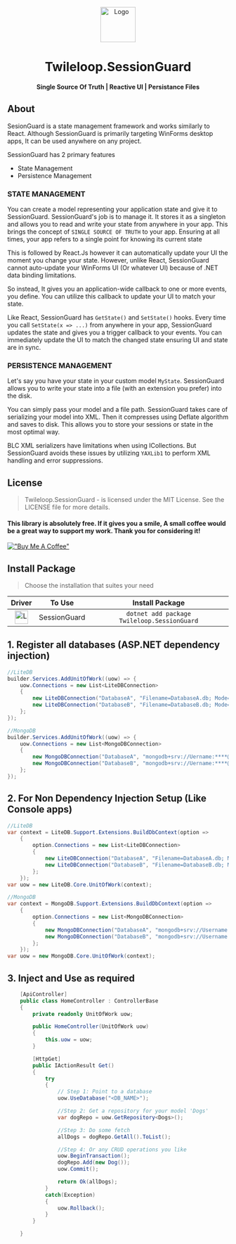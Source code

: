 ﻿<!-- PROJECT LOGO -->
<br />
<div align="center">
  <a href="https://github.com/sangeethnandakumar/Twileloop.UOW">
    <img src="https://iili.io/HPIj6ss.png" alt="Logo" width="80" height="80">
  </a>

  <h1 align="center"> Twileloop.SessionGuard</h1>
  <h4 align="center"> Single Source Of Truth | Reactive UI | Persistance Files </h4>
</div>

## About
SesionGuard is a state management framework and works similarly to React.
Although SessionGuard is primarily targeting WinForms desktop apps, It can be used anywhere on any project.

SessionGuard has 2 primary features
- State Management
- Persistence Management

### STATE MANAGEMENT
You can create a model representing your application state and give it to SessionGuard.
SessionGuard's job is to manage it. It stores it as a singleton and allows you to read and write your state from anywhere in your app.
This brings the concept of `SINGLE SOURCE OF TRUTH` to your app. Ensuring at all times, your app refers to a single point for knowing its current state

This is followed by React.Js however it can automatically update your UI the moment you change your state.
However, unlike React, SessionGuard cannot auto-update your WinForms UI (Or whatever UI) because of .NET data binding limitations.

So instead, It gives you an application-wide callback to one or more events, you define. You can utilize this callback to update your UI to match your state.

Like React, SessionGuard has `GetState()` and `SetState()` hooks. Every time you call `SetState(x => ...)` from anywhere in your app, SessionGuard updates the state and gives you a trigger callback to your events.
You can immediately update the UI to match the changed state ensuring UI and state are in sync.

### PERSISTENCE MANAGEMENT
Let's say you have your state in your custom model `MyState`. SessionGuard allows you to write your state into a file (with an extension you prefer) into the disk.

You can simply pass your model and a file path. SessionGuard takes care of serializing your model into XML. Then it compresses using Deflate algorithm and saves to disk.
This allows you to store your sessions or state in the most optimal way.

BLC XML serializers have limitations when using ICollections. But SessionGuard avoids these issues by utilizing `YAXLib1` to perform XML handling and error suppressions.

## License
> Twileloop.SessionGuard - is licensed under the MIT License. See the LICENSE file for more details.

#### This library is absolutely free. If it gives you a smile, A small coffee would be a great way to support my work. Thank you for considering it!
[!["Buy Me A Coffee"](https://www.buymeacoffee.com/assets/img/custom_images/orange_img.png)](https://www.buymeacoffee.com/sangeethnanda)

## Install Package

> Choose the installation that suites your need

| Driver | To Use | Install Package   
| :---: | :---:   | :---:
| <img src="https://iili.io/HPIj6ss.png" alt="Logo" height="30"> | SessionGuard | `dotnet add package Twileloop.SessionGuard` 

## 1. Register all databases (ASP.NET dependency injection)
```csharp
//LiteDB
builder.Services.AddUnitOfWork((uow) => {
    uow.Connections = new List<LiteDBConnection>
    {
        new LiteDBConnection("DatabaseA", "Filename=DatabaseA.db; Mode=Shared; Password=****;"),
        new LiteDBConnection("DatabaseB", "Filename=DatabaseB.db; Mode=Shared; Password=****;")
    };
});

//MongoDB
builder.Services.AddUnitOfWork((uow) => {
    uow.Connections = new List<MongoDBConnection>
    {
        new MongoDBConnection("DatabaseA", "mongodb+srv://Uername:****@Cluster"),
        new MongoDBConnection("DatabaseB", "mongodb+srv://Uername:****@Cluster")
    };
});
```

## 2. For Non Dependency Injection Setup (Like Console apps)
```csharp
//LiteDB
var context = LiteDB.Support.Extensions.BuildDbContext(option =>
    {
        option.Connections = new List<LiteDBConnection>
        {
            new LiteDBConnection("DatabaseA", "Filename=DatabaseA.db; Mode=Shared; Password=****;"),
            new LiteDBConnection("DatabaseB", "Filename=DatabaseB.db; Mode=Shared; Password=****;")
        };
    });
var uow = new LiteDB.Core.UnitOfWork(context);

//MongoDB
var context = MongoDB.Support.Extensions.BuildDbContext(option =>
    {
        option.Connections = new List<MongoDBConnection>
        {
            new MongoDBConnection("DatabaseA", "mongodb+srv://Username:****@Cluster"),
            new MongoDBConnection("DatabaseB", "mongodb+srv://Username:****@Cluster")
        };
    });
var uow = new MongoDB.Core.UnitOfWork(context);
```

## 3. Inject and Use as required
```csharp
    [ApiController]
    public class HomeController : ControllerBase 
    {
        private readonly UnitOfWork uow;

        public HomeController(UnitOfWork uow)
        {
            this.uow = uow;
        }

        [HttpGet]
        public IActionResult Get() 
        {            
            try
            {
                // Step 1: Point to a database
                uow.UseDatabase("<DB_NAME>");

                //Step 2: Get a repository for your model 'Dogs'
                var dogRepo = uow.GetRepository<Dogs>();

                //Step 3: Do some fetch
                allDogs = dogRepo.GetAll().ToList();

                //Step 4: Or any CRUD operations you like
                uow.BeginTransaction();
                dogRepo.Add(new Dog());
                uow.Commit();

                return Ok(allDogs);
            }
            catch(Exception)
            {
                uow.Rollback();
            }            
        }

    }
```
